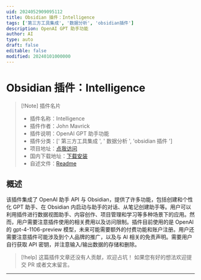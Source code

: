 ```yaml
---
uid: 2024052909095112
title: Obsidian 插件：Intelligence
tags: ['第三方工具集成', '数据分析', 'obsidian插件']
description: OpenAI GPT 助手功能
author: AI
type: auto
draft: false
editable: false
modified: 20240101000000
---
```


# Obsidian 插件：Intelligence

> [!Note] 插件名片
> - 插件名称：Intelligence
> - 插件作者：John Mavrick
> - 插件说明：OpenAI GPT 助手功能
> - 插件分类：[' 第三方工具集成 ', ' 数据分析 ', 'obsidian 插件 ']
> - 项目地址：[点我访问](https://github.com/ransurf/obsidian-intelligence)
> - 国内下载地址：[下载安装](https://pkmer.cn/products/plugin/pluginMarket/?intelligence)
> - 自述文件：[Readme](https://ghproxy.net/https://raw.githubusercontent.com/ransurf/obsidian-intelligence/master/README.md)

## 概述

该插件集成了 OpenAI 助手 API 与 Obsidian，提供了许多功能，包括创建和个性化 GPT 助手、在 Obsidian 内启动与助手的对话、从笔记创建助手等。用户可以利用插件进行数据视图助手、内容创作、项目管理和学习等多种场景下的应用。然而，用户需要注意插件使用的相关费用以及访问限制。插件目前使用的是 OpenAI 的 gpt-4-1106-preview 模型，未来可能需要额外的付费功能和账户注册。用户还需要注意插件可能涉及到个人品牌的推广，以及与 AI 相关的免责声明。需要用户自行获取 API 密钥，并注意输入/输出数据的存储和删除。

> [!help]
> 这篇插件文章还没有人贡献，欢迎占坑！
> 如果您有好的想法欢迎提交 PR 或者文末留言。

---



